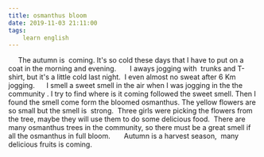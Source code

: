 ```yaml
---
title: osmanthus bloom
date: 2019-11-03 21:11:00
tags:
    learn english
---
```

     The autumn is  coming. It's so cold these days that I have to put on a coat in the morning and evening.       I aways jogging with  trunks and T-shirt, but it's a little cold last night.  I even almost no sweat after 6 Km jogging.      I smell a sweet smell in the air when I was jogging in the the community . I try to find where is it coming followed the sweet smell. Then I found the smell come form the bloomed osmanthus. The yellow flowers are so small but the smell is  strong.  Three girls were picking the flowers from the tree, maybe they will use them to do some delicious food.  There are many osmanthus trees in the community, so there must be a great smell if all the osmanthus in full bloom.       Autumn is a harvest season,  many delicious fruits is coming.      
